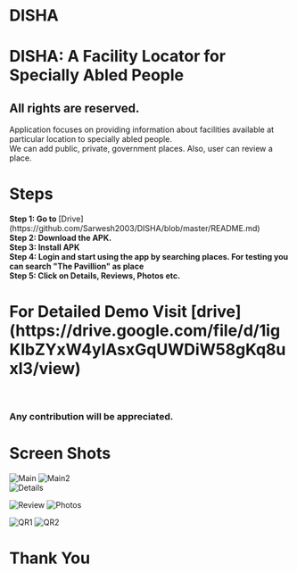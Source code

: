 # DISHA
<h1>DISHA: A Facility Locator for Specially Abled People</h1>
<h2>All rights are reserved.</h2>

Application focuses on providing information about facilities available at particular location to specially abled people.<br/>
We can add public, private, government places.
Also, user can review a place.
<h1>Steps</h1>
<b>Step 1: Go to </b>
  [Drive](https://github.com/Sarwesh2003/DISHA/blob/master/README.md)
  <br>
<b>Step 2: Download the APK.</b><br>
<b>Step 3: Install APK</b><br>
<b>Step 4: Login and start using the app by searching places. For testing you can search "The Pavillion" as place</b><br>
<b>Step 5: Click on Details, Reviews, Photos etc.</b><br>
<h1>For Detailed Demo Visit [drive](https://drive.google.com/file/d/1igKIbZYxW4ylAsxGqUWDiW58gKq8uxI3/view)</h1><br>

<h3>Any contribution will be appreciated.</h3>

<h1>Screen Shots</h1>

![Main](https://user-images.githubusercontent.com/62764698/192109778-cf02c3bf-9c58-4494-827b-f3498e017ca6.jpeg)
![Main2](https://user-images.githubusercontent.com/62764698/192109779-80a224d0-91d5-4b92-999c-9c8afcb3f7af.jpeg)
<br>
![Details](https://user-images.githubusercontent.com/62764698/192109784-805a09ff-0077-48ca-9e38-f64a4fb28078.jpeg)

![Review](https://user-images.githubusercontent.com/62764698/192109786-c85a7c9a-95d2-40fb-be25-c3b21f89b904.jpeg)
![Photos](https://user-images.githubusercontent.com/62764698/192109789-5f27aa70-53fb-4500-b3cb-2114e57571a9.jpeg)

![QR1](https://user-images.githubusercontent.com/62764698/192109793-2045d382-212c-4044-ad02-fc2bdb6117cc.jpeg)
![QR2](https://user-images.githubusercontent.com/62764698/192109800-eee16834-2fc1-48b8-83dc-308c09484fbc.jpeg)
<h1>Thank You</h1>
